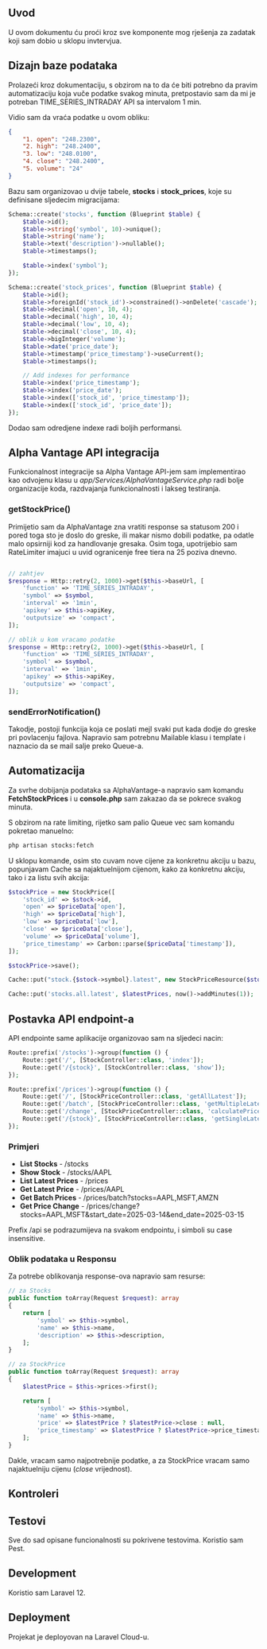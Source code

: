 ## Uvod

U ovom dokumentu ću proći kroz sve komponente mog rješenja za zadatak koji sam dobio u sklopu invtervjua.

## Dizajn baze podataka

Prolazeći kroz dokumentaciju, s obzirom na to da će biti potrebno da pravim automatizaciju koja vuče podatke svakog minuta, pretpostavio sam da mi je potreban TIME_SERIES_INTRADAY API sa intervalom 1 min.

Vidio sam da vraća podatke u ovom obliku:

```json
{
    "1. open": "248.2300",
    "2. high": "248.2400",
    "3. low": "248.0100",
    "4. close": "248.2400",
    "5. volume": "24"
}
```

Bazu sam organizovao u dvije tabele, **stocks** i **stock_prices**, koje su definisane sljedecim migracijama:

```php
Schema::create('stocks', function (Blueprint $table) {
	$table->id();
	$table->string('symbol', 10)->unique();
	$table->string('name');
	$table->text('description')->nullable();
	$table->timestamps();

	$table->index('symbol');
});
```

```php
Schema::create('stock_prices', function (Blueprint $table) {
	$table->id();
	$table->foreignId('stock_id')->constrained()->onDelete('cascade');
	$table->decimal('open', 10, 4);
	$table->decimal('high', 10, 4);
	$table->decimal('low', 10, 4);
	$table->decimal('close', 10, 4);
	$table->bigInteger('volume');
	$table->date('price_date');
	$table->timestamp('price_timestamp')->useCurrent();
	$table->timestamps();

	// Add indexes for performance
	$table->index('price_timestamp');
	$table->index('price_date');
	$table->index(['stock_id', 'price_timestamp']);
	$table->index(['stock_id', 'price_date']);
});
```

Dodao sam odredjene indexe radi boljih performansi.

## Alpha Vantage API integracija

Funkcionalnost integracije sa Alpha Vantage API-jem sam implementirao kao odvojenu klasu u _app/Services/AlphaVantageService.php_ radi bolje organizacije koda, razdvajanja funkcionalnosti i lakseg testiranja.

### getStockPrice()

Primijetio sam da AlphaVantage zna vratiti response sa statusom 200 i pored toga sto je doslo do greske, ili makar nismo dobili podatke, pa odatle malo opsirniji kod za handlovanje gresaka. Osim toga, upotrijebio sam RateLimiter imajuci u uvid ogranicenje free tiera na 25 poziva dnevno.

```php

// zahtjev
$response = Http::retry(2, 1000)->get($this->baseUrl, [
	'function' => 'TIME_SERIES_INTRADAY',
	'symbol' => $symbol,
	'interval' => '1min',
	'apikey' => $this->apiKey,
	'outputsize' => 'compact',
]);

// oblik u kom vracamo podatke
$response = Http::retry(2, 1000)->get($this->baseUrl, [
	'function' => 'TIME_SERIES_INTRADAY',
	'symbol' => $symbol,
	'interval' => '1min',
	'apikey' => $this->apiKey,
	'outputsize' => 'compact',
]);
```

### sendErrorNotification()

Takodje, postoji funkcija koja ce poslati mejl svaki put kada dodje do greske pri povlacenju fajlova. Napravio sam potrebnu Mailable klasu i template i naznacio da se mail salje preko Queue-a.

## Automatizacija

Za svrhe dobijanja podataka sa AlphaVantage-a napravio sam komandu **FetchStockPrices** i u **console.php** sam zakazao da se pokrece svakog minuta.

S obzirom na rate limiting, rijetko sam palio Queue vec sam komandu pokretao manuelno:

```bash
php artisan stocks:fetch
```

U sklopu komande, osim sto cuvam nove cijene za konkretnu akciju u bazu, popunjavam Cache sa najaktuelnijom cijenom, kako za konkretnu akciju, tako i za listu svih akcija:

```php
$stockPrice = new StockPrice([
	'stock_id' => $stock->id,
	'open' => $priceData['open'],
	'high' => $priceData['high'],
	'low' => $priceData['low'],
	'close' => $priceData['close'],
	'volume' => $priceData['volume'],
	'price_timestamp' => Carbon::parse($priceData['timestamp']),
]);

$stockPrice->save();

Cache::put("stock.{$stock->symbol}.latest", new StockPriceResource($stockWithPrice), now()->addMinutes(1));

Cache::put('stocks.all.latest', $latestPrices, now()->addMinutes(1));
```

## Postavka API endpoint-a

API endpointe same aplikacije organizovao sam na sljedeci nacin:

```php
Route::prefix('/stocks')->group(function () {
    Route::get('/', [StockController::class, 'index']);
    Route::get('/{stock}', [StockController::class, 'show']);
});

Route::prefix('/prices')->group(function () {
    Route::get('/', [StockPriceController::class, 'getAllLatest']);
    Route::get('/batch', [StockPriceController::class, 'getMultipleLatest']);
    Route::get('/change', [StockPriceController::class, 'calculatePriceChange']);
    Route::get('/{stock}', [StockPriceController::class, 'getSingleLatest']);
});
```

### Primjeri

-   **List Stocks** - /stocks
-   **Show Stock** - /stocks/AAPL
-   **List Latest Prices** - /prices
-   **Get Latest Price** - /prices/AAPL
-   **Get Batch Prices** - /prices/batch?stocks=AAPL,MSFT,AMZN
-   **Get Price Change** - /prices/change?stocks=AAPL,MSFT&start_date=2025-03-14&end_date=2025-03-15

Prefix /api se podrazumijeva na svakom endpointu, i simboli su case insensitive.

### Oblik podataka u Responsu

Za potrebe oblikovanja response-ova napravio sam resurse:

```php
// za Stocks
public function toArray(Request $request): array
{
	return [
		'symbol' => $this->symbol,
		'name' => $this->name,
		'description' => $this->description,
	];
}

// za StockPrice
public function toArray(Request $request): array
{
	$latestPrice = $this->prices->first();

	return [
		'symbol' => $this->symbol,
		'name' => $this->name,
		'price' => $latestPrice ? $latestPrice->close : null,
		'price_timestamp' => $latestPrice ? $latestPrice->price_timestamp : null,
	];
}
```

Dakle, vracam samo najpotrebnije podatke, a za StockPrice vracam samo najaktuelniju cijenu (_close_ vrijednost).

## Kontroleri

## Testovi

Sve do sad opisane funcionalnosti su pokrivene testovima. Koristio sam Pest.

## Development

Koristio sam Laravel 12.

## Deployment

Projekat je deployovan na Laravel Cloud-u.
